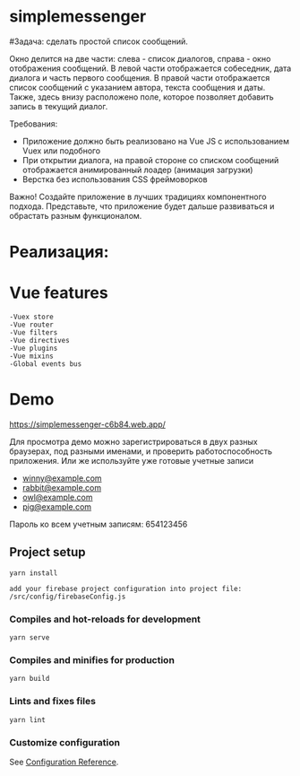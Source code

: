 # simplemessenger
#Задача: сделать простой список сообщений.

Окно делится на две части: слева - список диалогов, справа - окно отображения сообщений.
В левой части отображается собеседник, дата диалога и часть первого сообщения.
В правой части отображается список сообщений с указанием автора, текста сообщения и даты.
Также, здесь внизу расположено поле, которое позволяет добавить запись в текущий диалог.

Требования:
- Приложение должно быть реализовано на Vue JS с использованием Vuex или подобного
- При открытии диалога, на правой стороне со списком сообщений отображается анимированный лоадер (анимация загрузки)
- Верстка без использования CSS фреймоворков

Важно! Создайте приложение в лучших традициях компонентного подхода.
Представьте, что приложение будет дальше развиваться и обрастать разным функционалом.

# Реализация:

# Vue features
    -Vuex store
    -Vue router
    -Vue filters
    -Vue directives
    -Vue plugins
    -Vue mixins
    -Global events bus

# Demo

   https://simplemessenger-c6b84.web.app/

   Для просмотра демо можно зарегистрироваться в двух разных браузерах, под разными именами,
 и проверить работоспособность приложения. 
    Или же используйте уже готовые учетные записи
   - winny@example.com
   - rabbit@example.com
   - owl@example.com
   - pig@example.com

   Пароль ко всем учетным записям: 654123456

## Project setup
```
yarn install

add your firebase project configuration into project file:  /src/config/firebaseConfig.js

```

### Compiles and hot-reloads for development
```
yarn serve
```

### Compiles and minifies for production
```
yarn build
```

### Lints and fixes files
```
yarn lint
```

### Customize configuration
See [Configuration Reference](https://cli.vuejs.org/config/).
